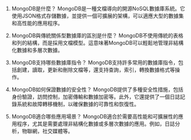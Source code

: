 

1. MongoDB是什麼？ MongoDB是一種文檔導向的開源NoSQL數據庫系統。它使用JSON格式存儲數據，並提供一個可擴展的架構，可以適應大型的數據集和高性能的應用程序。

2. MongoDB與傳統關係型數據庫的區別是什麼？ MongoDB不使用傳統的表格和列的結構，而是採用文檔模型。這意味著MongoDB可以輕鬆地管理非結構化數據和多層次數據。

3. MongoDB支持哪些數據庫指令？ MongoDB支持許多常用的數據庫指令，包括創建，讀取，更新和刪除文檔等，還支持查詢，索引，轉換數據格式等操作。

4. MongoDB如何保證數據的安全性？ MongoDB提供了多種安全性措施，包括身份驗證，訪問控制，加密傳輸和數據加密等。此外，它還提供了一個日誌記錄系統和故障轉移機制，以確保數據的可靠性和恢復性。

5. MongoDB適合哪些應用場景？ MongoDB適合於需要高性能和可擴展性的應用程序，尤其是需要處理非結構化數據或多層次數據的應用。例如，日誌分析，物聯網，社交媒體等。
